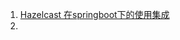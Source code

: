 1. [Hazelcast 在springboot下的使用集成](https://blog.csdn.net/inrgihc/article/details/128413096?spm=1001.2101.3001.6650.5&utm_medium=distribute.pc_relevant.none-task-blog-2%7Edefault%7EYuanLiJiHua%7EPosition-5-128413096-blog-102499206.pc_relevant_3mothn_strategy_recovery&depth_1-utm_source=distribute.pc_relevant.none-task-blog-2%7Edefault%7EYuanLiJiHua%7EPosition-5-128413096-blog-102499206.pc_relevant_3mothn_strategy_recovery&utm_relevant_index=8)
2. 